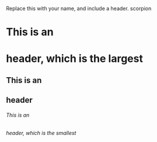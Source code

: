 Replace this with your name, and include a header.
scorpion
# This is an <h1> header, which is the largest
## This is an <h2> header
###### This is an <h6> header, which is the smallest
